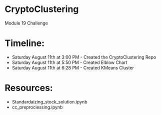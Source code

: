# CryptoClustering
Module 19 Challenge

# Timeline:
* Saturday August 11th at 3:00 PM - Created the CryptoClustering Repo
* Saturday August 11th at 5:50 PM - Created Elblow Chart
* Saturday August 11th at 6:28 PM - Created KMeans Cluster 


# Resources:
* Standardaizing_stock_solution.ipynb
* cc_preprociessing.ipynb